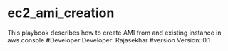 # ec2_ami_creation
This playbook describes how to create AMI from and existing instance in aws console
#Developer
Developer: Rajasekhar
#version
Version::0.1

